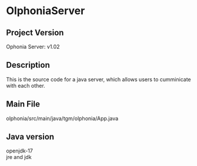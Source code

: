 # OlphoniaServer
## Project Version
Ophonia Server: v1.02
## Description
This is the source code for a java server, which allows users to cumminicate with each other.
## Main File
olphonia/src/main/java/tgm/olphonia/App.java
## Java version
openjdk-17<br />
jre and jdk
